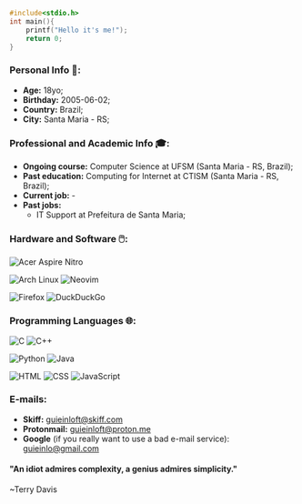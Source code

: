 ```c
#include<stdio.h>
int main(){
	printf("Hello it's me!");
	return 0;
}
```
### Personal Info 🙋:
- <b>Age:</b> 18yo;
- <b>Birthday:</b> 2005-06-02;
- <b>Country:</b> Brazil;
- <b>City:</b> Santa Maria - RS;

### Professional and Academic Info 🎓:
- <b>Ongoing course:</b> Computer Science at UFSM (Santa Maria - RS, Brazil);
- <b>Past education:</b> Computing for Internet at CTISM (Santa Maria - RS, Brazil);
- <b>Current job:</b> -
- <b>Past jobs:</b>
	- IT Support at Prefeitura de Santa Maria;

### Hardware and Software 🖱️:
![Acer Aspire Nitro](https://img.shields.io/badge/-aspire%20nitro-red?style=for-the-badge&logo=acer&logoColor=white)

![Arch Linux](https://img.shields.io/badge/-arch%20linux-blue?style=for-the-badge&logo=arch-linux&logoColor=white)
![Neovim](https://img.shields.io/badge/-neovim-darkgreen?style=for-the-badge&logo=neovim&logoColor=white)

![Firefox](https://img.shields.io/badge/-firefox-orange?style=for-the-badge&logo=firefox-browser&logoColor=white)
![DuckDuckGo](https://img.shields.io/badge/-duckduckgo-black?style=for-the-badge&logo=duckduckgo&logoColor=orange)

### Programming Languages 🌐:
![C](https://img.shields.io/badge/-C-blue?style=for-the-badge&logo=c&logoColor=white)
![C++](https://img.shields.io/badge/-c++-blue?style=for-the-badge&logo=c%2B%2B&logoColor=white)

![Python](https://img.shields.io/badge/-python-yellow?style=for-the-badge&logo=python&logoColor=white)
![Java](https://img.shields.io/badge/-java-orange?style=for-the-badge&logo=coffeescript&logoColor=white)

![HTML](https://img.shields.io/badge/-html-orange?style=for-the-badge&logo=html5&logoColor=white)
![CSS](https://img.shields.io/badge/-css-blue?style=for-the-badge&logo=css3&logoColor=white)
![JavaScript](https://img.shields.io/badge/-javascript-yellow?style=for-the-badge&logo=javascript&logoColor=white)

### E-mails:
- <b>Skiff:</b> guieinloft@skiff.com
- <b>Protonmail:</b> guieinloft@proton.me
- <b>Google</b> (if you really want to use a bad e-mail service): guieinlo@gmail.com

#### "An idiot admires complexity, a genius admires simplicity."
~Terry Davis
